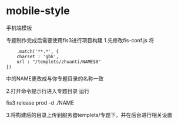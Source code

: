# mobile-style
手机端模板

专题制作完成后需要使用fis3进行项目构建
1.先修改fis-conf.js 将

        .match('**.*', {
        charset : 'gbk',
        url : "/templets/zhuanti/NAME$0"
    })

    
中的NAME更改成与你专题目录的名称一致

2.打开命令提示行进入专题目录 运行

fis3 release prod -d ./NAME

3.将构建后的目录上传到服务器templets/专题下，并在后台进行相关设置
